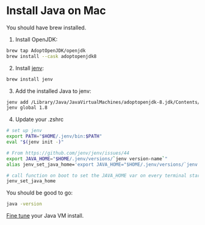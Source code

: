 # Install Java on Mac

You should have brew installed.

1. Install OpenJDK:

```sh
brew tap AdoptOpenJDK/openjdk
brew install --cask adoptopenjdk8
```

2. Install [jenv](https://github.com/jenv/jenv):

```sh
brew install jenv
```

3. Add the installed Java to jenv:

```sh
jenv add /Library/Java/JavaVirtualMachines/adoptopenjdk-8.jdk/Contents/Home
jenv global 1.8
```

4. Update your .zshrc

```sh
# set up jenv
export PATH="$HOME/.jenv/bin:$PATH"
eval "$(jenv init -)"

# From https://github.com/jenv/jenv/issues/44
export JAVA_HOME="$HOME/.jenv/versions/`jenv version-name`"
alias jenv_set_java_home='export JAVA_HOME="$HOME/.jenv/versions/`jenv version-name`"'

# call function on boot to set the JAVA_HOME var on every terminal startup
jenv_set_java_home
```

You should be good to go:

```sh
java -version
```

[Fine tune](../java-vm.html) your Java VM install.
